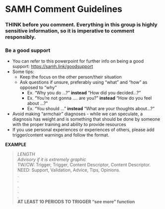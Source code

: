 # SAMH Comment Guidelines
### THINK before you comment. Everything in this group is highly sensitive information, so it is imperative to comment responsibly.
### Be a good support
* You can refer to this powerpoint for further info on being a good support:   https://samh.link/goodsupport 
* Some tips: 
	* Keep the focus on the other person/their situation
	* Ask questions if unsure, preferably using “what” and “how” as opposed to “why”
		* Ex. “Why you do ...?” **instead** “How did you decided...?”
		* Ex. “You’re not gonna .... are you?” **instead** “How do you feel about ...?”
		* Ex. “You should ...” **instead** “What are your thoughts about...?”
* Avoid making “armchair” diagnoses - while we can speculate, a diagnosis has weight and is something that should be done by someone with the proper training and ability to provide resources
* If you use personal experiences or experiences of others, please add trigger/content warnings and follow the format.

**EXAMPLE**  
> *LENGTH*  
> *Advisory if it is extremely graphic*  
> TW/CW: Trigger, Trigger, Content Descriptor, Content Descriptor.  
> NEED: Support, Validation, Advice, Tips, Opinions.  
> .  
> .  
> .  
> .  
> .  
**AT LEAST 10 PERIODS TO TRIGGER “see more” function**